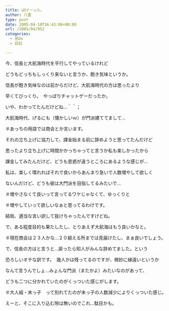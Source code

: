 ```yaml
---
title: ぼけーっと。
author: 八雲
type: post
date: 2005-04-10T16:43:08+00:00
url: /2005/04/952
categories:
  - 信On
  - 日記

---
```

今、信長と大航海時代を平行してやっているけれど
  
どうもどっちもしっくり来ないと言うか、飽き気味というか。
  
信長が飽き気味なのは前からだけど、大航海時代の方は思ったより
  
早くてびっくり。　やっぱりチャットゲーだったか。
  
いや、わかってたんだけどね…＾＾；
  
大航海時代、げるにも（懐かしいｗ）が門派建ててまして…
  
＃あっちの用語では商会とか言います。
  
それの立ち上げに協力して、課金始まる前に辞めようと思ってたんだけど
  
思ったより立ち上げに時間かかっちゃってと言うか私も楽しかったから
  
課金してみたんだけど、どうも思惑が違うところにあるような感じが…
  
私は、楽しく喋れればそれで良いからあんまり急いで人数増やして欲しく
  
ないんだけど、どうも彼は大門派を目指してるみたいで…
  
＃増やさなくて良いって言ってるワケじゃなくて、ゆっくりと
  
＃増やしていって欲しいなぁと思ってるわけです。
  
結局、適当な言い訳して抜けちゃったんですけどね。
  
で、ある程度目的も果たしたし、とりあえず大航海はもう良いかなと。
  
＃現在商会は２３人かな…２０越える所までは見届けたし、まぁ良いでしょう。

で、信長の方はと言うと…戻ったら知人がみんな辞めてました。という
  
恐ろしいオチな訳です。　幾人かは残ってるのですが、微妙に縁遠いというか
  
なんて言うんでしょ…みょんな門派（またかよ）みたいなのがあって、
  
どうも二つに分かれていたのがくっついた感じがします。
  
＃大人組・末っ子　って別れてたのが末っ子の人数減少によりくっついた感じ。
  
えーと、そこに入り込む隙は無いのでこれ…駄目かも。